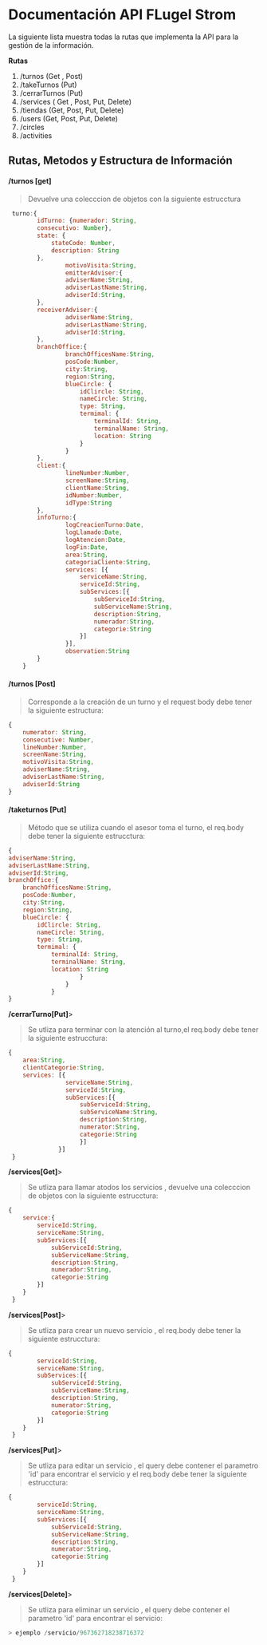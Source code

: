 Documentación API FLugel Strom
===================


La siguiente lista muestra todas la rutas que implementa la API para la gestión de la información.

**Rutas** 

 1. /turnos (Get , Post)
 2. /takeTurnos (Put)
 3. /cerrarTurnos (Put)
 4. /services ( Get , Post, Put, Delete)
 5. /tiendas (Get, Post, Put, Delete)
 6. /users (Get, Post, Put, Delete)
 7. /circles
 8. /activities

Rutas, Metodos y Estructura de Información 
-

#### **<i class="icon-file"></i> /turnos [get]**
> Devuelve una colecccion de objetos con la siguiente estrucctura
```javascript
 turno:{
		idTurno: {numerador: String,
		consecutivo: Number},
		state: { 
			stateCode: Number,
			description: String
		},
				motivoVisita:String,
				emitterAdviser:{
				adviserName:String,
				adviserLastName:String,
				adviserId:String,
		},
		receiverAdviser:{
				adviserName:String,
				adviserLastName:String,
				adviserId:String,
		},
		branchOffice:{
				branchOfficesName:String,
				posCode:Number,
				city:String,
				region:String,
				blueCircle: {
					idClircle: String,
					nameCircle: String,
					type: String,
					termimal: {
						terminalId: String,
						terminalName: String,
						location: String
					}
				}
		},
		client:{
				lineNumber:Number,
				screenName:String,
				clientName:String,
				idNumber:Number,
				idType:String
		},
		infoTurno:{
				logCreacionTurno:Date,
				logLlamado:Date,
				logAtencion:Date,
				logFin:Date, 
				area:String,
				categoriaCliente:String,
				services: [{
					serviceName:String,
					serviceId:String,
					subServices:[{
						subServiceId:String,
						subServiceName:String,
						description:String,
						numerador:String,
						categorie:String
					}]
				}],
				observation:String
		}
	}
```

#### **<i class="icon-file"></i> /turnos [Post]**
> Corresponde a la creación de un turno y el request body debe tener la siguiente estructura:

```javascript
{
	numerator: String,
	consecutive: Number,
	lineNumber:Number,
	screenName:String,
	motivoVisita:String,
	adviserName:String,
	adviserLastName:String,
	adviserId:String
}

```


#### **<i class="icon-file"></i> /taketurnos [Put]**
> Método que se utiliza cuando el asesor toma el turno, el req.body debe tener la siguiente estrucctura:
```javascript
{
adviserName:String,
adviserLastName:String,
adviserId:String,
branchOffice:{
	branchOfficesName:String,
	posCode:Number,
	city:String,
	region:String,
	blueCircle: {
		idClircle: String,
		nameCircle: String,
		type: String,
		termimal: {
			terminalId: String,
			terminalName: String,
			location: String
					}
				}
			}
}

```

**<i class="icon-file"></i> /cerrarTurno[Put]**>  
>Se utliza para terminar con la atención al turno,el req.body debe tener la siguiente estrucctura:

```javascript
{
	area:String,
	clientCategorie:String,
	services: [{
				serviceName:String,
				serviceId:String,
				subServices:[{
					subServiceId:String,
					subServiceName:String,
					description:String,
					numerator:String,
					categorie:String
					}]
              }]
 }

```


**<i class="icon-file"></i> /services[Get]**>  
>Se utliza para llamar atodos los servicios , devuelve una colecccion de objetos con la siguiente estrucctura:


```javascript
{
	service:{
		serviceId:String,
		serviceName:String,
		subServices:[{
			subServiceId:String,
			subServiceName:String,
			description:String,
			numerador:String,
			categorie:String
		}]
	}
 }

```

**<i class="icon-file"></i> /services[Post]**>  
>Se utliza para crear un nuevo servicio , el req.body debe tener la siguiente estrucctura:


```javascript
{
		serviceId:String,
		serviceName:String,
		subServices:[{
			subServiceId:String,
			subServiceName:String,
			description:String,
			numerator:String,
			categorie:String
		}]
	}
 }

```

**<i class="icon-file"></i> /services[Put]**>  
>Se utliza para editar un servicio , el query debe contener el parametro 'id' para encontrar el servicio y  el req.body debe tener la siguiente estrucctura:


```javascript
{
		serviceId:String,
		serviceName:String,
		subServices:[{
			subServiceId:String,
			subServiceName:String,
			description:String,
			numerator:String,
			categorie:String
		}]
	}
 }

```

**<i class="icon-file"></i> /services[Delete]**>  
>Se utliza para eliminar un servicio , el query debe contener el parametro 'id' para encontrar el servicio:
```javascript 
> ejemplo /servicio/967362718238716372
```